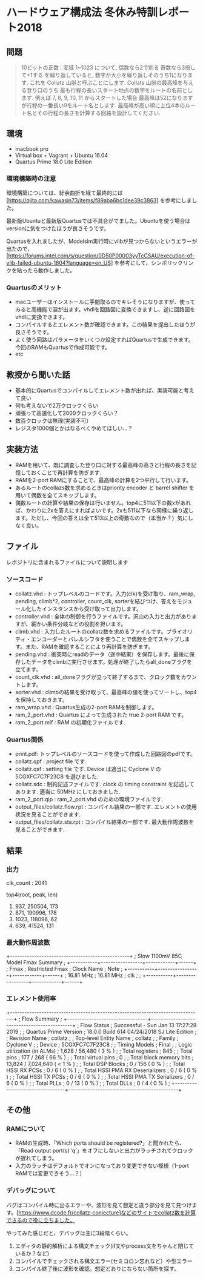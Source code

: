 # ハードウェア構成法 冬休み特訓レポート2018

## 問題
> 10ビットの正数 : 変域 1~1023 について,
> 偶数なら2で割る
> 奇数なら3倍して+1する
> を繰り返していると, 数字が大小を繰り返しそのうち1になります.
> これを Collatz 山脈と呼ぶことにします.
> Collats 山脈の最高峰を与える登り口のうち
> 最も行程の長いスタート地点の数字をルートの名前とします.
> 例えば 7, 8, 9, 10, 11 からスタートした場合
> 最高峰は52になりますが行程の一番長い9をルート名とします.
> 最高峰が高い順に上位4本のルート名とその行程の長さを計算する回路を設計してください.

## 環境
- macbook pro
- Virtual box + Vagrant + Ubuntu 16.04
- Quartus Prime 18.0 Lite Edition

### 環境構築時の注意
環境構築については、紆余曲折を経て最終的には[https://qiita.com/kawasin73/items/f89aba6bc1dee39c3863] を参考にしました。

最新版Ubuntuと最新版Quartusでは不具合がでました。Ubuntuを使う場合はversionに気をつけたほうが良さそうです。

Quartusを入れましたが、Modelsim実行時にvlibが見つからないというエラーが出たので、[https://forums.intel.com/s/question/0D50P00003yyTcCSAU/execution-of-vlib-failed-ubuntu-1604?language=en_US] を参考にして、シンボリックリンクを貼ったら動作しました。

### Quartusのメリット
- macユーザーはインストールに手間取るのでキレそうになりますが、使ってみると高機能で涙が出ます。vhdlを回路図に変換できますし、逆に回路図をvhdlに変換できます。
- コンパイルするとエレメント数が確認できます。この結果を提出したほうが良さそうです。
- よく使う回路はパラメータをいくつか設定すればQuartusで生成できます。今回のRAMもQuartusで作成可能です。
- etc

## 教授から聞いた話
- 基本的にQuartusでコンパイルしてエレメント数が出れば、実装可能と考えて良い
- 何も考えないで2万クロックくらい
- 頑張って高速化して2000クロックくらい？
- 数百クロックは無理(実装不可）
- レジスタ1000個とかはなるべくやめてほしい...？

## 実装方法
- RAMを用いて、既に調査した登り口に対する最高峰の高さと行程の長さを記憶しておくことで再計算を防ぎます.
- RAMを2-port RAMにすることで、最高峰の計算を2つ平行して行います。
- あるルートのcollazs数を求めるときはpriority encoder と barrel shifter を用いて偶数を全てスキップします。
- 偶数ルートの計算や結果の保存は行いません。top4に511以下の数xがあれば、かわりに2xを答えにすればよいです。2xも511以下なら同様に繰り返します。ただし、今回の答えは全て513以上の奇数なので（本当か？）気にしなく良い。

## ファイル
レポジトリに含まれるファイルについて説明します

### ソースコード
- collatz.vhd :
  トップレベルのコードです。入力(clk)を受け取り、ram_wrap, pending, climb*2, controller, count_clk, sorterを結びつけ、答えをモジュール化したインスタンスから受け取って出力します。
- controller.vhd :
  全体の制御を行うファイルです。沢山の入力と出力がありますが、細かい条件分岐などの役割を担います。
- climb.vhd :
  入力したルートのcollatz数を求めるファイルです。プライオリティ・エンコーダーとバレルシフタを使うことで偶数を全てスキップします。また、RAMを確認することにより再計算を防ぎます。
- pending.vhd :
  衝突時にreadのデータ（途中結果）を保存します。最後に保存したデータをclimbに実行させます。処理が終了したらall_doneフラグを立てます。
- count_clk.vhd :
  all_doneフラグが立って終了するまで、クロック数をカウントします。
- sorter.vhd :
  climbの結果を受け取って、最高峰の値を使ってソートし、top4を保持しておきます。
- ram_wrap.vhd :
  Quartus生成の2-port RAMを制御します。
- ram_2_port.vhd :
  Quartus によって生成された true 2-port RAM です。
- ram_2_port.mif : RAM の初期化ファイルです.
### Quartus関係
- print.pdf:
  トップレベルのソースコードを使って作成した回路図のpdfです。
- collatz.qpf : project file です.
- collatz.qsf : setting file です. Device は適当に Cyclone V の 5CGXFC7C7F23C8 を選びました.
- collatz.sdc : 制約記述ファイルです. clock の timing constraint を記述してあります. 適当に 50MHz にしておきました.
- ram_2_port.qip : ram_2_port.vhd のための環境ファイルです.
- output_files/collatz.flow.rpt : コンパイル結果の一部です. エレメントの使用状況を見ることができます.
- output_files/collatz.sta.rpt : コンパイル結果の一部です. 最大動作周波数を見ることができます.

## 結果
### 出力
clk_count : 2041

top4(root, peak, len)
1. 937, 250504, 173
2. 871, 190996, 178
3. 1023, 118096, 62
4. 639, 41524, 131

### 最大動作周波数
+-------------------------------------------------+
; Slow 1100mV 85C Model Fmax Summary              ;
+-----------+-----------------+------------+------+
; Fmax      ; Restricted Fmax ; Clock Name ; Note ;
+-----------+-----------------+------------+------+
; 16.81 MHz ; 16.81 MHz       ; clk        ;      ;
+-----------+-----------------+------------+------+

### エレメント使用率
+-------------------------------------------------------------------------------+
; Flow Summary                                                                  ;
+---------------------------------+---------------------------------------------+
; Flow Status                     ; Successful - Sun Jan 13 17:27:28 2019       ;
; Quartus Prime Version           ; 18.0.0 Build 614 04/24/2018 SJ Lite Edition ;
; Revision Name                   ; collatz                                     ;
; Top-level Entity Name           ; collatz                                     ;
; Family                          ; Cyclone V                                   ;
; Device                          ; 5CGXFC7C7F23C8                              ;
; Timing Models                   ; Final                                       ;
; Logic utilization (in ALMs)     ; 1,628 / 56,480 ( 3 % )                      ;
; Total registers                 ; 845                                         ;
; Total pins                      ; 177 / 268 ( 66 % )                          ;
; Total virtual pins              ; 0                                           ;
; Total block memory bits         ; 13,824 / 7,024,640 ( < 1 % )                ;
; Total DSP Blocks                ; 0 / 156 ( 0 % )                             ;
; Total HSSI RX PCSs              ; 0 / 6 ( 0 % )                               ;
; Total HSSI PMA RX Deserializers ; 0 / 6 ( 0 % )                               ;
; Total HSSI TX PCSs              ; 0 / 6 ( 0 % )                               ;
; Total HSSI PMA TX Serializers   ; 0 / 6 ( 0 % )                               ;
; Total PLLs                      ; 0 / 13 ( 0 % )                              ;
; Total DLLs                      ; 0 / 4 ( 0 % )                               ;
+---------------------------------+---------------------------------------------+


## その他
### RAMについて
- RAMの生成時、「Which ports should be registered?」と聞かれたら、「Read output port(s) ‘q’」をオフにしないと出力がラッチされてクロックが遅れてしまう。
- 入力のラッチはデフォルトでオンになっており変更できない模様（1-port RAMでは変更できそう…？）

### デバッグについて
バグはコンパイル時に出るエラーや、波形を見て想定と違う部分を見て見つけます。[https://www.dcode.fr/collatz-conjecture]などのサイトでcollatz数を計算できるので役に立ちました。

やってみた感じだと、デバッグは主に3段階くらい。
1. エディタの静的解析による構文チェック(if文やprocess文をちゃんと閉じているか？など)
2. コンパイルでチェックされる構文エラー(セミコロン忘れなど）や型エラー
3. コンパイル終了後に波形を確認。想定どおりにならない箇所を探す。
